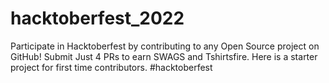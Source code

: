 # hacktoberfest_2022
Participate in Hacktoberfest by contributing to any Open Source project on GitHub! Submit Just 4 PRs to earn SWAGS and Tshirtsfire. Here is a starter project for first time contributors. #hacktoberfest 
